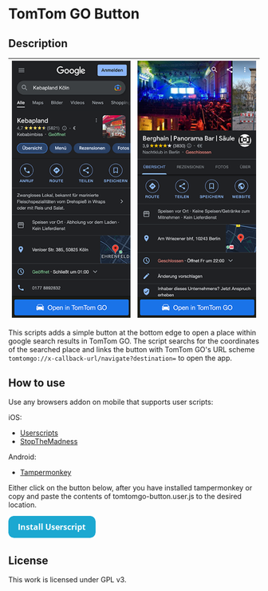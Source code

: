 # TomTom GO Button

## Description

![Screenshot 1](readme/screenshot1.png) | ![Screenshot 2](readme/screenshot2.png)
:--------------------------------------:|:--------------------------------------:

This scripts adds a simple button at the bottom edge to open a place within google search results in TomTom GO. The script searchs for the coordinates of the searched place and links the button with TomTom GO's URL scheme `tomtomgo://x-callback-url/navigate?destination=` to open the app.

## How to use

Use any browsers addon on mobile that supports user scripts:

iOS:
- [Userscripts](https://apps.apple.com/us/app/userscripts/id1463298887)
- [StopTheMadness](https://apps.apple.com/us/app/stopthemadness/id1376402589?mt=12)

Android:
- [Tampermonkey](https://play.google.com/store/apps/details?id=net.biniok.tampermonkey)


Either click on the button below, after you have installed tampermonkey or copy and paste the contents of tomtomgo-button.user.js to the desired location.

[<img src="readme/button.png">](../raw/branch/main/tomtomgo-button.user.js)

## License

This work is licensed under GPL v3.